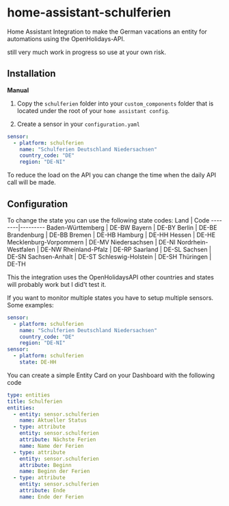 # home-assistant-schulferien

Home Assistant Integration to make the German vacations an entity for automations using the OpenHolidays-API.

still very much work in progress so use at your own risk.

## Installation

**Manual**

1. Copy the `schulferien` folder into your `custom_components` folder that is located under the root of your `home assistant config`.

2. Create a sensor in your `configuration.yaml`

```yaml
sensor:
  - platform: schulferien
    name: "Schulferien Deutschland Niedersachsen"
    country_code: "DE"
    region: "DE-NI"
```

To reduce the load on the API you can change the time when the daily API call will be made.

## Configuration

To change the state you can use the following state codes:
Land    | Code
--------|---------
 Baden-Württemberg      |	DE-BW
 Bayern                 |	DE-BY
 Berlin                 |	DE-BE
 Brandenburg            |	DE-BB
 Bremen                 |	DE-HB
 Hamburg                |	DE-HH
 Hessen                 |	DE-HE
 Mecklenburg-Vorpommern |	DE-MV
 Niedersachsen          |	DE-NI
  Nordrhein-Westfalen   |	DE-NW
 Rheinland-Pfalz        |	DE-RP
 Saarland               |	DE-SL
 Sachsen                |	DE-SN
 Sachsen-Anhalt         |	DE-ST
 Schleswig-Holstein     |	DE-SH
 Thüringen              |	DE-TH

This the integration uses the OpenHolidaysAPI other countries and states will probably work but I did't test it.

If you want to monitor multiple states you have to setup multiple sensors. Some examples:

```yaml
sensor:
  - platform: schulferien
    name: "Schulferien Deutschland Niedersachsen"
    country_code: "DE"
    region: "DE-NI"
sensor:
  - platform: schulferien
    state: DE-HH
```


You can create a simple Entity Card on your Dashboard with the following code
```yaml
type: entities
title: Schulferien
entities:
  - entity: sensor.schulferien
    name: Aktueller Status
  - type: attribute
    entity: sensor.schulferien
    attribute: Nächste Ferien
    name: Name der Ferien
  - type: attribute
    entity: sensor.schulferien
    attribute: Beginn
    name: Beginn der Ferien
  - type: attribute
    entity: sensor.schulferien
    attribute: Ende
    name: Ende der Ferien
```

